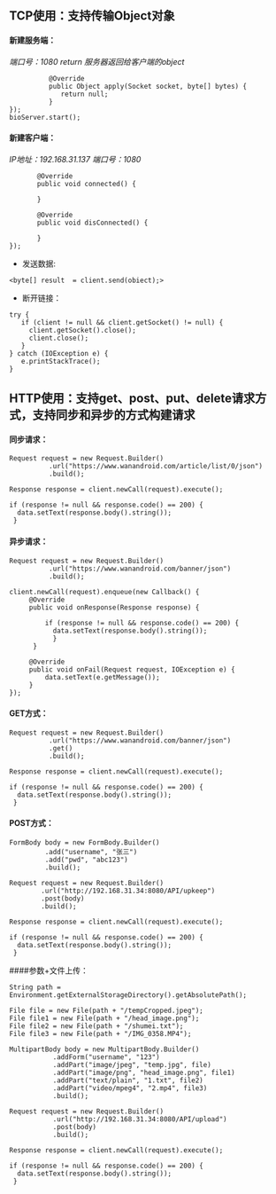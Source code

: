 ## TCP使用：支持传输Object对象

#### 新建服务端：
*端口号：1080*
*return 服务器返回给客户端的object*
```Server bioServer = ServerFactory.getServer(1080, new BiFunction<Socket, byte[], Object>() {
          @Override
          public Object apply(Socket socket, byte[] bytes) {
             return null;
          }
});
bioServer.start();
```
#### 新建客户端：
*IP地址：192.168.31.137*
*端口号：1080*
```Client client = ClientFactory.getClient("192.168.31.137", 1080, new TcpConnectCallback() {
       @Override
       public void connected() {

       }

       @Override
       public void disConnected() {

       }
});
```
* 发送数据:
```
<byte[] result  = client.send(obiect);>
```
* 断开链接：
```
try {
   if (client != null && client.getSocket() != null) {
     client.getSocket().close();
     client.close();
   }
} catch (IOException e) {
   e.printStackTrace();
}
```
## HTTP使用：支持get、post、put、delete请求方式，支持同步和异步的方式构建请求

#### 同步请求：

```
Request request = new Request.Builder()
          .url("https://www.wanandroid.com/article/list/0/json")
          .build();

Response response = client.newCall(request).execute();

if (response != null && response.code() == 200) {
  data.setText(response.body().string());
 }
 ```
#### 异步请求：
```
Request request = new Request.Builder()
          .url("https://www.wanandroid.com/banner/json")
          .build();

client.newCall(request).enqueue(new Callback() {
     @Override
     public void onResponse(Response response) {

         if (response != null && response.code() == 200) {
           data.setText(response.body().string());
           }
      }

     @Override
     public void onFail(Request request, IOException e) {
         data.setText(e.getMessage());
     }
});
```
#### GET方式：
```
Request request = new Request.Builder()
          .url("https://www.wanandroid.com/banner/json")
          .get()
          .build();

Response response = client.newCall(request).execute();

if (response != null && response.code() == 200) {
  data.setText(response.body().string());
 }
```
#### POST方式：
```
FormBody body = new FormBody.Builder()
         .add("username", "张三")
         .add("pwd", "abc123")
         .build();

Request request = new Request.Builder()
        .url("http://192.168.31.34:8080/API/upkeep")
        .post(body)
        .build();

Response response = client.newCall(request).execute();

if (response != null && response.code() == 200) {
  data.setText(response.body().string());
 }
```
####参数+文件上传：
```
String path = Environment.getExternalStorageDirectory().getAbsolutePath();

File file = new File(path + "/tempCropped.jpeg");
File file1 = new File(path + "/head_image.png");
File file2 = new File(path + "/shumei.txt");
File file3 = new File(path + "/IMG_0358.MP4");

MultipartBody body = new MultipartBody.Builder()
           .addForm("username", "123")
           .addPart("image/jpeg", "temp.jpg", file)
           .addPart("image/png", "head_image.png", file1)
           .addPart("text/plain", "1.txt", file2)
           .addPart("video/mpeg4", "2.mp4", file3)
           .build();

Request request = new Request.Builder()
           .url("http://192.168.31.34:8080/API/upload")
           .post(body)
           .build();

Response response = client.newCall(request).execute();

if (response != null && response.code() == 200) {
  data.setText(response.body().string());
 }
 ```
